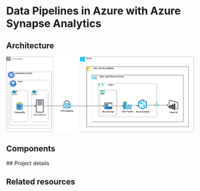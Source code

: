 # Data Pipelines in Azure with Azure Synapse Analytics


## Architecture
![Architecture](img/Data%20Pipelines%20in%20Azure%20with%20Azure%20Synapse%20Analytics.drawio.png)


## Components

## Project details

## Related resources